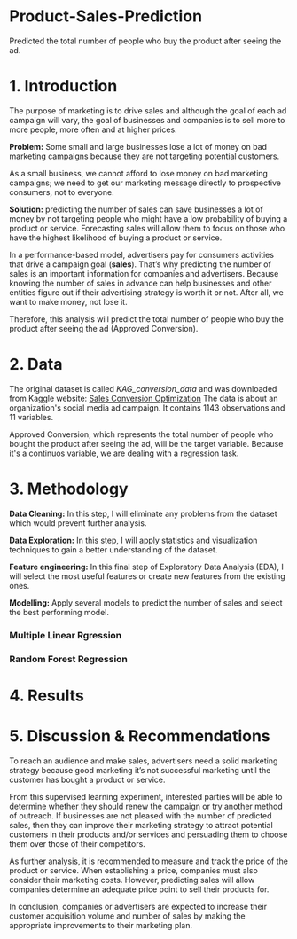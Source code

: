 # **Product-Sales-Prediction**

Predicted the total number of people who buy the product after seeing the ad. 


# **1. Introduction**

The purpose of marketing is to drive sales and although the goal of each ad campaign will vary, the goal of businesses and companies is to sell more to more people, more often and at higher prices. 

**Problem:**  Some small and large businesses lose a lot of money on bad marketing campaigns because they are not targeting potential customers.

As a small business, we cannot afford to lose money on bad marketing campaigns; we need to get our marketing message directly to prospective consumers, not to everyone.

**Solution:** predicting the number of sales can save businesses a lot of money by not targeting people who might have a low probability of buying a product or service. Forecasting sales will allow them to focus on those who have the highest likelihood of buying a product or service.

In a performance-based model, advertisers pay for consumers activities that drive a campaign goal (**sales**). That’s why predicting the number of sales is an important information for companies and advertisers. Because knowing the number of sales in advance can help businesses and other entities figure out if their advertising strategy is worth it or not. After all, we want to make money, not lose it. 

Therefore, this analysis will predict the total number of people who buy the product after seeing the ad (Approved Conversion).


# **2. Data**

The original dataset is called *KAG_conversion_data* and was downloaded from Kaggle website: [Sales Conversion Optimization](https://www.kaggle.com/loveall/clicks-conversion-tracking)
The data is about an organization's social media ad campaign. It contains 1143 observations and 11 variables. 

Approved Conversion, which represents the total number of people who bought the product after seeing the ad, will be the target variable. Because it's a continuos variable, we are dealing with a regression task.


# **3. Methodology**

**Data Cleaning:** In this step, I will eliminate any problems from the dataset which would prevent further analysis.

**Data Exploration:** In this step, I will apply statistics and visualization techniques to gain a better understanding of the dataset.

**Feature engineering:** In this final step of Exploratory Data Analysis (EDA), I will select the most useful features or create new features from the existing ones.

**Modelling:** Apply several models to predict the number of sales and select the best performing model.

### **Multiple Linear Rgression**

### **Random Forest Regression**

# **4. Results**

# **5. Discussion & Recommendations**

To reach an audience and make sales, advertisers need a solid marketing strategy because good marketing it’s not successful marketing until the customer has bought a product or service.

From this supervised learning experiment, interested parties will be able to determine whether they should renew the campaign or try another method of outreach. If businesses are not pleased with the number of predicted sales, then they can improve their marketing strategy to attract potential customers in their products and/or services and persuading them to choose them over those of their competitors.

As further analysis, it is recommended to measure and track the price of the product or service. When establishing a price, companies must also consider their marketing costs. However, predicting sales will allow companies determine an adequate price point to sell their products for.

In conclusion, companies or advertisers are expected to increase their customer acquisition volume and number of sales by making the appropriate improvements to their marketing plan.
